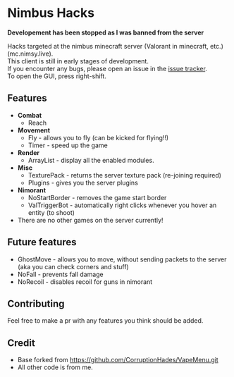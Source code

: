 # Nimbus Hacks

**Developement has been stopped as I was banned from the server**

Hacks targeted at the nimbus minecraft server (Valorant in minecraft, etc.) (mc.nimsy.live).<br>
This client is still in early stages of development.<br>
If you encounter any bugs, please open an issue in the [issue tracker](https://github.com/gkursi/nimbus_hacks/issues).<br>
To open the GUI, press right-shift.

## Features
+ **Combat**
  + Reach
+ **Movement**
  + Fly - allows you to fly (can be kicked for flying!!)
  + Timer - speed up the game
+ **Render**
  + ArrayList - display all the enabled modules.
+ **Misc**
  + TexturePack - returns the server texture pack (re-joining required)
  + Plugins - gives you the server plugins
+ **Nimorant**
  + NoStartBorder - removes the game start border
  + ValTriggerBot - automatically right clicks whenever you hover an entity (to shoot)
+ There are no other games on the server currently!

## Future features
+ GhostMove - allows you to move, without sending packets to the server <br>(aka you can check corners and stuff)
+ NoFall - prevents fall damage
+ NoRecoil - disables recoil for guns in nimorant

## Contributing
Feel free to make a pr with any features you think should be added.

## Credit
+ Base forked from https://github.com/CorruptionHades/VapeMenu.git <br>
+ All other code is from me.
